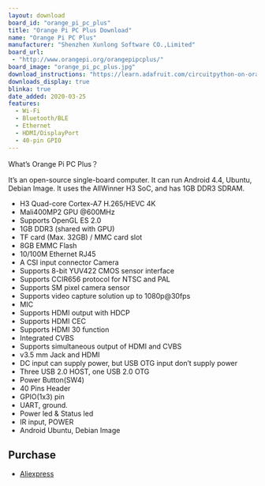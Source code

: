```yaml
---
layout: download
board_id: "orange_pi_pc_plus"
title: "Orange Pi PC Plus Download"
name: "Orange Pi PC Plus"
manufacturer: "Shenzhen Xunlong Software CO.,Limited"
board_url:
 - "http://www.orangepi.org/orangepipcplus/"
board_image: "orange_pi_pc_plus.jpg"
download_instructions: "https://learn.adafruit.com/circuitpython-on-orangepi-linux/circuitpython-orangepi"
downloads_display: true
blinka: true
date_added: 2020-03-25
features:
  - Wi-Fi
  - Bluetooth/BLE
  - Ethernet
  - HDMI/DisplayPort
  - 40-pin GPIO
---
```


What’s Orange Pi PC Plus？

It’s an open-source single-board computer. It can run Android 4.4, Ubuntu, Debian Image. It uses the AllWinner H3 SoC, and has 1GB DDR3 SDRAM.

- H3 Quad-core Cortex-A7 H.265/HEVC 4K
- Mali400MP2 GPU @600MHz
- Supports OpenGL ES 2.0
- 1GB DDR3 (shared with GPU)
- TF card (Max. 32GB) / MMC card slot
- 8GB EMMC Flash
- 10/100M Ethernet RJ45
- A CSI input connector Camera
- Supports 8-bit YUV422 CMOS sensor interface
- Supports CCIR656 protocol for NTSC and PAL
- Supports SM pixel camera sensor
- Supports video capture solution up to 1080p@30fps
- MIC
- Supports HDMI output with HDCP
- Supports HDMI CEC
- Supports HDMI 30 function
- Integrated CVBS
- Supports simultaneous output of HDMI and CVBS
- v3.5 mm Jack and HDMI
- DC input can supply power, but USB OTG input don’t supply power
- Three USB 2.0 HOST, one USB 2.0 OTG
- Power Button(SW4)
- 40 Pins Header
- GPIO(1x3) pin
- UART, ground.
- Power led & Status led
- IR input, POWER
- Android Ubuntu, Debian Image

## Purchase
* [Aliexpress](https://www.aliexpress.com/item/32670775037.html)
